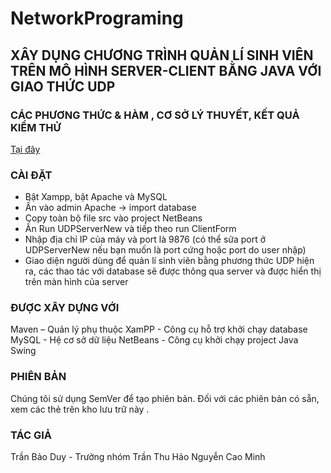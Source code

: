 # NetworkPrograming

## XÂY DỤNG CHƯƠNG TRÌNH QUẢN LÍ SINH VIÊN TRÊN MÔ HÌNH SERVER-CLIENT BẰNG JAVA VỚI GIAO THỨC UDP

### CÁC PHƯƠNG THỨC & HÀM , CƠ SỞ LÝ THUYẾT, KẾT QUẢ KIỂM THỬ
[Tại đây](https://github.com/ttduyy/NetworkPrograming/Nhom5.docx)

### CÀI ĐẶT
- Bật Xampp, bật Apache và MySQL
- Ấn vào admin Apache -> import database
- Copy toàn bộ file src vào project NetBeans
- Ấn Run UDPServerNew và tiếp theo run ClientForm
- Nhập địa chỉ IP của máy và port là 9876 (có thể sửa port ở UDPServerNew nếu bạn muốn là port cứng hoặc port do user nhập)
- Giao diện người dùng để quản lí sinh viên bằng phương thức UDP hiện ra, các thao tác với database sẽ được thông qua server và được hiển thị trên màn hình của server

### ĐƯỢC XÂY DỰNG VỚI
Maven – Quản lý phụ thuộc
XamPP - Công cụ hỗ trợ khởi chạy database
MySQL - Hệ cơ sở dữ liệu
NetBeans - Công cụ khởi chạy project Java Swing

### PHIÊN BẢN
Chúng tôi sử dụng SemVer để tạo phiên bản. Đối với các phiên bản có sẵn, xem các thẻ trên kho lưu trữ này .

### TÁC GIẢ
Trần Bảo Duy - Trưởng nhóm
Trần Thu Hảo
Nguyễn Cao Minh
